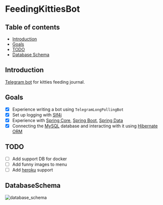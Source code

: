 # FeedingKittiesBot

## Table of contents

* [Introduction](#Introduction)
* [Goals](#Goals)
* [TODO](#TODO)
* [Database Schema](#DatabaseSchema)

## Introduction

[Telegram bot](https://core.telegram.org/bots) for kitties feeding journal.

## Goals

- [x] Experience writing a bot using `TelegramLongPollingBot`
- [x] Set up logging with [Slf4j](https://github.com/qos-ch/slf4j)
- [x] Experience with [Spring Core](https://spring.io/projects/spring-framework), [Spring Boot](https://spring.io/projects/spring-boot), [Spring Data](https://spring.io/projects/spring-data)
- [x] Connecting the [MySQL](https://www.mysql.com/) database and interacting with it using [Hibernate ORM](https://github.com/hibernate)

## TODO

- [ ] Add support DB for docker
- [ ] Add funny images to menu
- [ ] Add [heroku](https://www.heroku.com/) support

## DatabaseSchema
![database_schema](https://github.com/Kabachel/FeedingKittiesBot/edit/develop/docs/media/database_schema.png)
